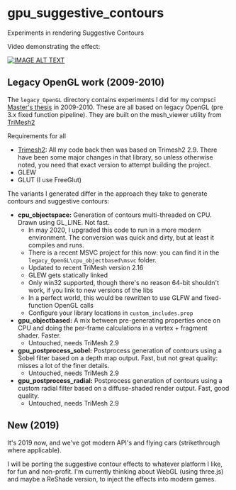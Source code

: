 gpu_suggestive_contours
=======================

Experiments in rendering Suggestive Contours

Video demonstrating the effect:

[![IMAGE ALT TEXT](http://img.youtube.com/vi/meI1kt2UQtQ/0.jpg)](http://www.youtube.com/watch?v=meI1kt2UQtQ)

## Legacy OpenGL work (2009-2010)

The ``legacy_OpenGL`` directory contains experiments I did for my compsci [Master's thesis](https://www.forceflow.be/thesis/overview/) in 2009-2010. These are all based on legacy OpenGL (pre 3.x fixed function pipeline).
They are built on the mesh_viewer utility from [TriMesh2](https://gfx.cs.princeton.edu/proj/trimesh2/)

Requirements for all
 * [Trimesh2](https://github.com/Forceflow/trimesh2): All my code back then was based on Trimesh2 2.9. There have been some major changes in that library, so unless otherwise noted, you need that exact version to attempt building the project.
 * GLEW
 * GLUT (I use FreeGlut)

The variants I generated differ in the approach they take to generate contours and suggestive contours:

 - **cpu_objectspace:** Generation of contours multi-threaded on CPU. Drawn using GL_LINE. Not fast.
   - In may 2020, I upgraded this code to run in a more modern environment. The conversion was quick and dirty, but at least it compiles and runs.
   - There is a recent MSVC project for this now: you can find it in the `legacy_OpenGL\cpu_objectbased\msvc` folder.
   - Updated to recent TriMesh version 2.16
   - GLEW gets statically linked
   - Only win32 supported, though there's no reason 64-bit shouldn't work, if you link to new versions of the libs
   - In a perfect world, this would be rewritten to use GLFW and fixed-function OpenGL calls
   - Configure your library locations in `custom_includes.prop`
 - **gpu_objectbased:** A mix between pre-generating properties once on CPU and doing the per-frame calculations in a vertex + fragment shader. Faster.
   - Untouched, needs TriMesh 2.9
 - **gpu_postprocess_sobel:** Postprocess generation of contours using a Sobel filter based on a depth map output. Fast, but not great quality: misses a lot of the finer details.
   - Untouched, needs TriMesh 2.9
 - **gpu_postprocess_radial:** Postprocess generation of contours using a custom radial filter based on a diffuse-shaded render output. Fast, good quality.
   - Untouched, needs TriMesh 2.9

## New (2019)

It's 2019 now, and we've got modern API's and flying cars (strikethrough where applicable).

I will be porting the suggestive contour effects to whatever platform I like, for fun and non-profit. I'm currently thinking about WebGL (using three.js) and maybe a ReShade version, to inject the effects into modern games.
